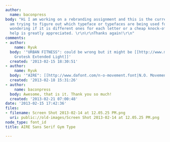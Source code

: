 ```yaml
---
author:
  name: baconpress
body: "Hi I am working on a rebranding assignment and this is the current logo. I
  am trying to figure out which typeface or typefaces are being used for AIRE. I am
  wondering if it is different ones for each letter or a cheap knock-off, but any
  help is greatly appreciated. \r\n\r\nThanks again!\r\n"
comments:
- author:
    name: Ryuk
  body: '"URBAN FITNESS": could be wrong but it might be [[http://www.myfonts.com/fonts/berthold/akzidenz-grotesk-be/|Akzidenz
    Grotesk Extended Light]]'
  created: '2013-02-15 18:30:51'
- author:
    name: Ryuk
  body: '"AIRE": [[http://www.dafont.com/n-o-movement.font|N.O. Movement]]'
  created: '2013-02-18 15:31:26'
- author:
    name: baconpress
  body: Awesome, that is it. Thank you so much!
  created: '2013-02-21 07:00:48'
date: '2013-02-15 17:42:36'
files:
- filename: Screen Shot 2013-02-14 at 12.05.25 PM.png
  uri: public://old-images/Screen Shot 2013-02-14 at 12.05.25 PM.png
node_type: font_id
title: AIRE Sans Serif Gym Type

---
```

